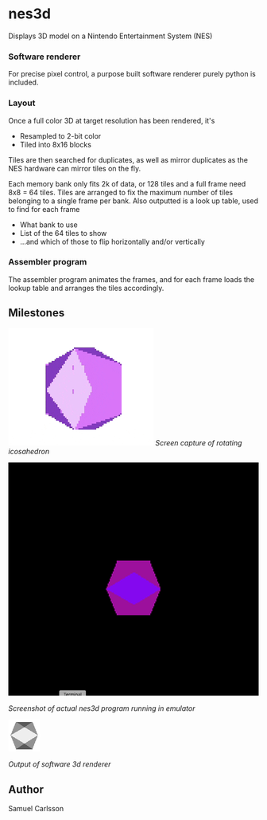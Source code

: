 # nes3d

Displays 3D model on a Nintendo Entertainment System (NES)

### Software renderer

For precise pixel control, a purpose built software renderer purely
python is included.

### Layout

Once a full color 3D at target resolution has been rendered, it's

* Resampled to 2-bit color
* Tiled into 8x16 blocks

Tiles are then searched for duplicates, as well as mirror duplicates as the NES hardware can mirror tiles on the fly.

Each memory bank only fits 2k of data, or 128 tiles and a full frame
need 8x8 = 64 tiles. Tiles are arranged to fix the maximum number of
tiles belonging to a single frame per bank. Also outputted is a look
up table, used to find for each frame

* What bank to use
* List of the 64 tiles to show
* ...and which of those to flip horizontally and/or vertically

### Assembler program
The assembler program animates the frames, and for each frame loads
the lookup table and arranges the tiles accordingly.

## Milestones
![nes3d 2018-11-24](milestones/rotate.gif)
_Screen capture of rotating icosahedron_

![nes3d 2018-11-17](milestones/screenshot-2018-11-17.png)

_Screenshot of actual nes3d program running in emulator_

![3d gif](milestones/renderer-2018-11-17.png)

_Output of software 3d renderer_

## Author
Samuel Carlsson
